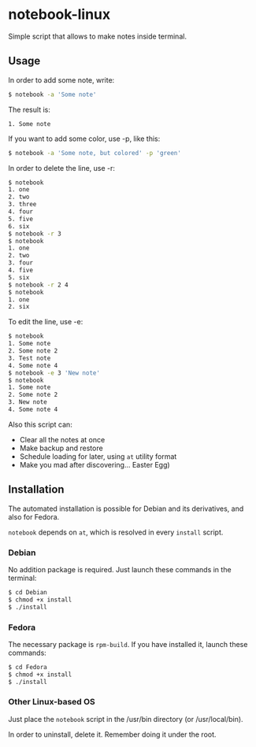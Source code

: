 # notebook-linux
Simple script that allows to make notes inside terminal.

## Usage
In order to add some note, write:
```bash
$ notebook -a 'Some note'
```
The result is:
```
1. Some note
```
If you want to add some color, use -p, like this:
```bash
$ notebook -a 'Some note, but colored' -p 'green'
```
In order to delete the line, use -r:
```bash
$ notebook
1. one
2. two
3. three
4. four
5. five
6. six
$ notebook -r 3
$ notebook
1. one
2. two
3. four
4. five
5. six
$ notebook -r 2 4
$ notebook
1. one
2. six
```
To edit the line, use -e:
```bash
$ notebook
1. Some note
2. Some note 2
3. Test note
4. Some note 4
$ notebook -e 3 'New note'
$ notebook
1. Some note
2. Some note 2
3. New note
4. Some note 4
```
Also this script can:
* Clear all the notes at once
* Make backup and restore
* Schedule loading for later, using `at` utility format
* Make you mad after discovering... Easter Egg)

## Installation
The automated installation is possible for Debian and its derivatives, and also for Fedora.

`notebook` depends on `at`, which is resolved in every `install` script.
### Debian
No addition package is required. Just launch these commands in the terminal:
```bash
$ cd Debian
$ chmod +x install
$ ./install
```
### Fedora
The necessary package is `rpm-build`. If you have installed it, launch these commands:
```bash
$ cd Fedora
$ chmod +x install
$ ./install
```
### Other Linux-based OS
Just place the `notebook` script in the /usr/bin directory (or /usr/local/bin).

In order to uninstall, delete it. Remember doing it under the root.